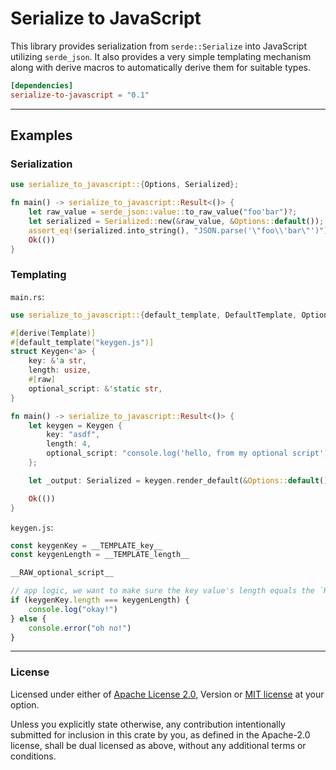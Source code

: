 Serialize to JavaScript
=============

This library provides serialization from `serde::Serialize` into JavaScript utilizing `serde_json`. It also provides
a very simple templating mechanism along with derive macros to automatically derive them for suitable types.

```toml
[dependencies]
serialize-to-javascript = "0.1"
```

---

## Examples

### Serialization
```rust
use serialize_to_javascript::{Options, Serialized};

fn main() -> serialize_to_javascript::Result<()> {
    let raw_value = serde_json::value::to_raw_value("foo'bar")?;
    let serialized = Serialized::new(&raw_value, &Options::default());
    assert_eq!(serialized.into_string(), "JSON.parse('\"foo\\'bar\"')");
    Ok(())
}
```

### Templating

`main.rs`:
```rust
use serialize_to_javascript::{default_template, DefaultTemplate, Options, Serialized, Template};

#[derive(Template)]
#[default_template("keygen.js")]
struct Keygen<'a> {
    key: &'a str,
    length: usize,
    #[raw]
    optional_script: &'static str,
}

fn main() -> serialize_to_javascript::Result<()> {
    let keygen = Keygen {
        key: "asdf",
        length: 4,
        optional_script: "console.log('hello, from my optional script')",
    };

    let _output: Serialized = keygen.render_default(&Options::default())?;

    Ok(())
}
```

`keygen.js`:
```javascript
const keygenKey = __TEMPLATE_key__
const keygenLength = __TEMPLATE_length__

__RAW_optional_script__

// app logic, we want to make sure the key value's length equals the `Keygen` template's expected length
if (keygenKey.length === keygenLength) {
    console.log("okay!")
} else {
    console.error("oh no!")
}
```

---

### License

Licensed under either of [Apache License 2.0](LICENSE-APACHE), Version or [MIT license](LICENSE-MIT) at your option.

Unless you explicitly state otherwise, any contribution intentionally submitted  for inclusion in this crate by you,
as defined in the Apache-2.0 license, shall be dual licensed as above, without any additional terms or conditions.
